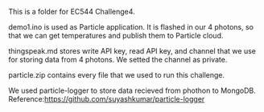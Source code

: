 This is a folder for EC544 Challenge4.

demo1.ino is used as Particle application. It is flashed in our 4 photons, so that we can get temperatures and publish them to Particle cloud.

thingspeak.md stores write API key, read API key, and channel that we use for storing data from 4 photons. We setted the channel as private.

particle.zip contains every file that we used to run this challenge.

We used particle-logger to store data recieved from phothon to MongoDB.
Reference:https://github.com/suyashkumar/particle-logger